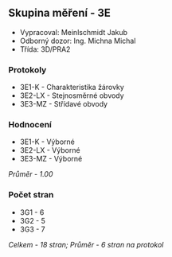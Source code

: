 ## Skupina měření - 3E
 - Vypracoval: Meinlschmidt Jakub
 - Odborný dozor: Ing. Michna Michal
 - Třída: 3D/PRA2
 
### Protokoly
- 3E1-K - Charakteristika žárovky
- 3E2-LX - Stejnosměrné obvody
- 3E3-MZ - Střídavé obvody

### Hodnocení
- 3E1-K - Výborné
- 3E2-LX - Výborné
- 3E3-MZ - Výborné

*Průměr - 1.00*

### Počet stran
- 3G1 - 6
- 3G2 - 5
- 3G3 - 7

*Celkem - 18 stran; Průměr - 6 stran na protokol*

